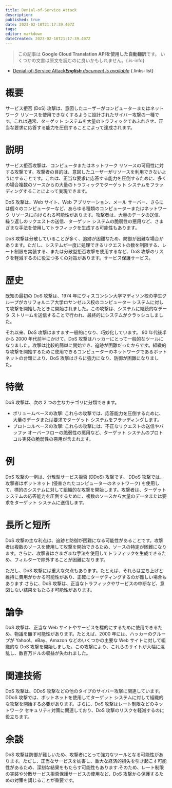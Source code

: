 ```yaml
---
title: Denial-of-Service Attack
description: 
published: true
date: 2023-02-10T21:17:39.407Z
tags: 
editor: markdown
dateCreated: 2023-02-10T21:17:39.407Z
---
```


> この記事は **Google Cloud Translation APIを使用した自動翻訳**です。
いくつかの文書は原文を読むのに良いかもしれません。{.is-info}



- [Denial-of-Service Attack***English** document is available*](/en/Knowledge-base/Dictionary/denial-of-service-attack)
{.links-list}


# 概要
サービス拒否 (DoS) 攻撃は、意図したユーザーがコンピューターまたはネットワーク リソースを使用できなくするように設計されたサイバー攻撃の一種です。これは通常、ターゲット システムを大量のトラフィックであふれさせ、正当な要求に応答する能力を圧倒することによって達成されます。

# 説明
サービス拒否攻撃は、コンピュータまたはネットワーク リソースの可用性に対する攻撃です。攻撃者の目的は、意図したユーザーがリソースを利用できないようにすることです。これは、正当な要求に応答する能力を圧倒するために、多くの場合複数のソースからの大量のトラフィックでターゲット システムをフラッディングすることによって実現できます。

DoS 攻撃は、Web サイト、Web アプリケーション、メール サーバー、さらには個々のコンピューターなど、あらゆる種類のコンピューターまたはネットワーク リソースに向けられる可能性があります。攻撃者は、大量のデータの送信、繰り返しのリクエストの送信、ターゲット システムの脆弱性の悪用など、さまざまな手法を使用してトラフィックを生成する可能性もあります。

DoS 攻撃は分散していることが多く、追跡が困難なため、防御が困難な場合があります。ただし、システムが一度に処理できるリクエストの数を制限する、レート制限を実装する、または分散型拒否攻撃を使用するなど、DoS 攻撃のリスクを軽減するのに役立つ多くの対策があります。サービス保護サービス。

# 歴史
既知の最初の DoS 攻撃は、1974 年にウィスコンシン大学マディソン校の学生グループがカリフォルニア大学ロサンゼルス校のコンピューター システムに対して攻撃を開始したときに開始されました。この攻撃は、システムに継続的なデータ ストリームを送信することで行われ、最終的にシステムがクラッシュしました。

それ以来、DoS 攻撃はますます一般的になり、巧妙化しています。 90 年代後半から 2000 年代前半にかけて、DoS 攻撃はハッカーにとって一般的なツールになりました。攻撃は比較的簡単に開始でき、追跡が困難だったからです。組織的な攻撃を開始するために使用できるコンピューターのネットワークであるボットネットの台頭により、DoS 攻撃はさらに強力になり、防御が困難になりました。

# 特徴
DoS 攻撃は、次の 2 つの主なカテゴリに分類できます。

- ボリュームベースの攻撃: これらの攻撃では、応答能力を圧倒するために、大量のデータまたは要求でターゲット システムをフラッディングします。
- プロトコルベースの攻撃: これらの攻撃には、不正なリクエストの送信やバッファ オーバーフローの脆弱性の悪用など、ターゲット システムのプロトコル実装の脆弱性の悪用が含まれます。

# 例
DoS 攻撃の一例は、分散型サービス拒否 (DDoS) 攻撃です。 DDoS 攻撃では、攻撃者はボットネット (侵害されたコンピューターのネットワーク) を使用して、標的のシステムに対して組織的な攻撃を開始します。攻撃者は、ターゲット システムの応答能力を圧倒するために、複数のソースから大量のデータまたは要求をターゲット システムに送信します。

# 長所と短所
DoS 攻撃の主な利点は、追跡と防御が困難になる可能性があることです。攻撃者は複数のソースを使用して攻撃を開始できるため、ソースの特定が困難になります。さらに、攻撃者はさまざまな手法を使用してトラフィックを生成できるため、フィルターで除外することが困難になります。

ただし、DoS 攻撃には重大な欠点もあります。たとえば、それらは立ち上げと維持に費用がかかる可能性があり、正確にターゲティングするのが難しい場合もあります.さらに、DoS 攻撃は、正当なトラフィックやサービスの中断など、意図しない結果をもたらす可能性があります。

# 論争
DoS 攻撃は、正当な Web サイトやサービスを標的にするために使用できるため、物議を醸す可能性があります。たとえば、2000 年には、ハッカーのグループが Yahoo!、eBay、Amazon などのいくつかの主要な Web サイトに対して組織的な DoS 攻撃を開始しました。この攻撃により、これらのサイトが大幅に混乱し、数百万ドルの収益が失われました。

# 関連技術
DoS 攻撃は、DDoS 攻撃などの他のタイプのサイバー攻撃に関連しています。DDoS 攻撃では、ボットネットを使用してターゲット システムに対して組織的な攻撃を開始する必要があります。さらに、DoS 攻撃はレート制限などのネットワーク セキュリティ対策に関連しており、DoS 攻撃のリスクを軽減するのに役立ちます。

# 余談
DoS 攻撃は防御が難しいため、攻撃者にとって強力なツールとなる可能性があります。ただし、正当なサービスを妨害し、重大な経済的損失を引き起こす可能性があるため、深刻な結果をもたらす可能性もあります.そのため、レート制限の実装や分散サービス拒否保護サービスの使用など、DoS 攻撃から保護するための対策を講じることが重要です。